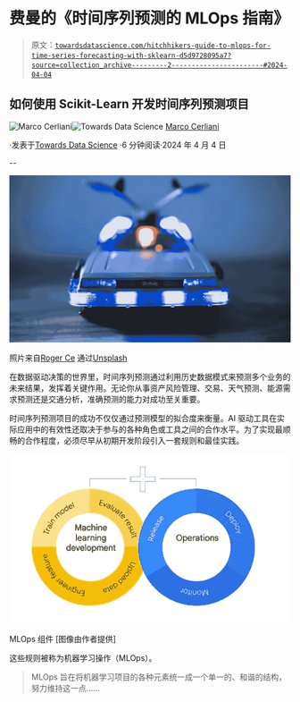 # 费曼的《时间序列预测的 MLOps 指南》

> 原文：[`towardsdatascience.com/hitchhikers-guide-to-mlops-for-time-series-forecasting-with-sklearn-d5d9728095a7?source=collection_archive---------2-----------------------#2024-04-04`](https://towardsdatascience.com/hitchhikers-guide-to-mlops-for-time-series-forecasting-with-sklearn-d5d9728095a7?source=collection_archive---------2-----------------------#2024-04-04)

## 如何使用 Scikit-Learn 开发时间序列预测项目

[](https://medium.com/@cerlymarco?source=post_page---byline--d5d9728095a7--------------------------------)![Marco Cerliani](https://medium.com/@cerlymarco?source=post_page---byline--d5d9728095a7--------------------------------)[](https://towardsdatascience.com/?source=post_page---byline--d5d9728095a7--------------------------------)![Towards Data Science](https://towardsdatascience.com/?source=post_page---byline--d5d9728095a7--------------------------------) [Marco Cerliani](https://medium.com/@cerlymarco?source=post_page---byline--d5d9728095a7--------------------------------)

·发表于[Towards Data Science](https://towardsdatascience.com/?source=post_page---byline--d5d9728095a7--------------------------------) ·6 分钟阅读·2024 年 4 月 4 日

--

![](img/c111d001a7d56cf9f29e4031fdc9794e.png)

照片来自[Roger Ce](https://unsplash.com/fr/@roger_ce77?utm_source=medium&utm_medium=referral) 通过[Unsplash](https://unsplash.com/?utm_source=medium&utm_medium=referral)

在数据驱动决策的世界里，时间序列预测通过利用历史数据模式来预测多个业务的未来结果，发挥着关键作用。无论你从事资产风险管理、交易、天气预测、能源需求预测还是交通分析，准确预测的能力对成功至关重要。

时间序列预测项目的成功不仅仅通过预测模型的拟合度来衡量。AI 驱动工具在实际应用中的有效性还取决于参与的各种角色或工具之间的合作水平。为了实现最顺畅的合作程度，必须尽早从初期开发阶段引入一套规则和最佳实践。

![](img/3454e8b716b1083aab75e8fbec218c28.png)

MLOps 组件 [图像由作者提供]

这些规则被称为机器学习操作（MLOps）。

> MLOps 旨在将机器学习项目的各种元素统一成一个单一的、和谐的结构，努力维持这一点……
